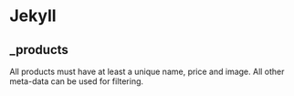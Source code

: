 # Jekyll

## _products

All products must have at least a unique name, price and image. All other meta-data can be used for filtering.